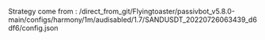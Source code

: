 Strategy come from : /direct_from_git/Flyingtoaster/passivbot_v5.8.0-main/configs/harmony/1m/audisabled/1.7/SANDUSDT_20220726063439_d6df6/config.json